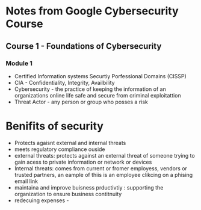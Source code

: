 # Notes from Google Cybersecurity Course
## Course 1 - Foundations of Cybersecurity 
### Module 1 
- Certified Information systems Securtiy Porfessional Domains (CISSP) 
- CIA - Confidentiality, Integrity, Availbility 
- Cybersecurity - the practice of keeping the information of an organizations online life safe and secure from criminal exploitattion 
- Threat Actor - any person or group who posses a risk
# Benifits of security 
- Protects agaisnt external and internal threats
- meets regulatory compliance ouside
-  external threats: protects against an external threat of someone trying to gain acess to private information or network or devices
-  Internal threats: comes from current or fromer employess, vendors or trusted partners, an eample of thiis is an employee clikcing on a phising email link
-  maintaina and improve buisness prductivtiy : supporting the organization to ensure business contitnuity
-  redecuing  expenses - 
